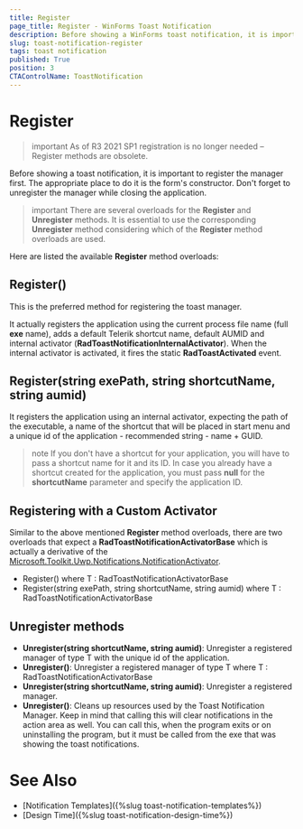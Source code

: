 ```yaml
---
title: Register
page_title: Register - WinForms Toast Notification
description: Before showing a WinForms toast notification, it is important to register the manager first. Learn how to do it.  
slug: toast-notification-register
tags: toast notification
published: True
position: 3 
CTAControlName: ToastNotification
---
```


# Register

>important As of R3 2021 SP1 registration is no longer needed – Register methods are obsolete.

Before showing a toast notification, it is important to register the manager first. The appropriate place to do it is the form's constructor. Don't forget to unregister the manager while closing the application.

>important There are several overloads for the **Register** and **Unregister** methods. It is essential to use the corresponding **Unregister** method considering which of the **Register** method overloads are used. 

Here are listed the available **Register** method overloads:

## Register()

This is the preferred method for registering the toast manager.

It actually registers the application using the current process file name (full **exe** name), adds a default Telerik shortcut name, default AUMID and internal activator (**RadToastNotificationInternalActivator**). When the internal activator is activated, it fires the static **RadToastActivated** event. 

## Register(string exePath, string shortcutName, string aumid)

It registers the application using an internal activator, expecting the path of the executable, a name of the shortcut that will be placed in start menu and a unique id of the application - recommended string - name + GUID.

>note If you don't have a shortcut for your application, you will have to pass a shortcut name for it and its ID. In case you already have a shortcut created for the application, you must pass **null** for the **shortcutName** parameter and specify the application ID. 

## Registering with a Custom Activator 

Similar to the above mentioned **Register** method overloads, there are two overloads that expect a **RadToastNotificationActivatorBase** which is actually a derivative of the [Microsoft.Toolkit.Uwp.Notifications.NotificationActivator](https://docs.microsoft.com/en-us/windows/uwp/design/shell/tiles-and-notifications/send-local-toast-desktop?tabs=msix-sparse).

* Register<T>() where T : RadToastNotificationActivatorBase
* Register<T>(string exePath, string shortcutName, string aumid) where T : RadToastNotificationActivatorBase

## Unregister methods

* **Unregister<T>(string shortcutName, string aumid)**: Unregister a registered manager of type T with the unique id of the application.
* **Unregister<T>()**: Unregister a registered manager of type T where T : RadToastNotificationActivatorBase
* **Unregister(string shortcutName, string aumid)**: Unregister a registered manager.
* **Unregister()**: Cleans up resources used by the Toast Notification Manager. Keep in mind that calling this will clear notifications in the action area as well. You can call this, when the program exits or on uninstalling the program, but it must be called from the exe that was showing the toast notifications.


# See Also

* [Notification Templates]({%slug toast-notification-templates%})
* [Design Time]({%slug toast-notification-design-time%})
 
        
